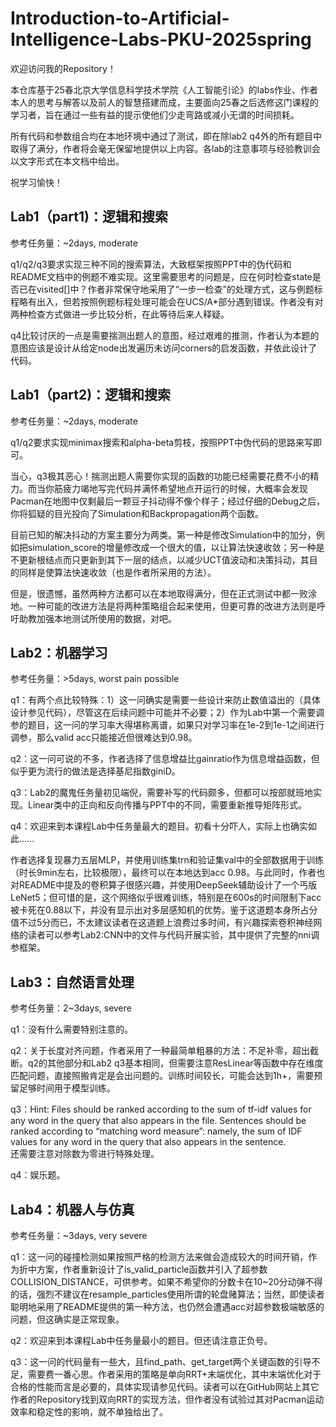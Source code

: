 # Introduction-to-Artificial-Intelligence-Labs-PKU-2025spring

欢迎访问我的Repository！  

本仓库基于25春北京大学信息科学技术学院《人工智能引论》的labs作业、作者本人的思考与解答以及前人的智慧搭建而成，主要面向25春之后选修这门课程的学习者，旨在通过一些有益的提示使他们少走弯路或减小无谓的时间损耗。  

所有代码和参数组合均在本地环境中通过了测试，即在除lab2 q4外的所有题目中取得了满分，作者将会毫无保留地提供以上内容。各lab的注意事项与经验教训会以文字形式在本文档中给出。  

祝学习愉快！

## Lab1（part1)：逻辑和搜索

参考任务量：~2days, moderate

q1/q2/q3要求实现三种不同的搜索算法，大致框架按照PPT中的伪代码和README文档中的例题不难实现。这里需要思考的问题是，应在何时检查state是否已在visited[]中？作者非常保守地采用了“一步一检查”的处理方式，这与例题标程略有出入，但若按照例题标程处理可能会在UCS/A*部分遇到错误。作者没有对两种检查方式做进一步比较分析，在此等待后来人释疑。

q4比较讨厌的一点是需要揣测出题人的意图，经过艰难的推测，作者认为本题的意图应该是设计从给定node出发遍历未访问corners的启发函数，并依此设计了代码。

## Lab1（part2)：逻辑和搜索

参考任务量：~2days, moderate

q1/q2要求实现minimax搜索和alpha-beta剪枝，按照PPT中伪代码的思路来写即可。  

当心，q3极其恶心！揣测出题人需要你实现的函数的功能已经需要花费不小的精力。而当你筋疲力竭地写完代码并满怀希望地点开运行的时候，大概率会发现Pacman在地图中仅剩最后一颗豆子抖动得不像个样子；经过仔细的Debug之后，你将狐疑的目光投向了Simulation和Backpropagation两个函数。  

目前已知的解决抖动的方案主要分为两类。第一种是修改Simulation中的加分，例如把simulation_score的增量修改成一个很大的值，以让算法快速收敛；另一种是不更新根结点而只更新到其下一层的结点，以减少UCT值波动和决策抖动，其目的同样是使算法快速收敛（也是作者所采用的方法）。  

但是，很遗憾，虽然两种方法都可以在本地取得满分，但在正式测试中都一败涂地。一种可能的改进方法是将两种策略组合起来使用，但更可靠的改进方法则是呼吁助教加强本地测试所使用的数据，对吧。

## Lab2：机器学习  

参考任务量：>5days, worst pain possible  

q1：有两个点比较特殊：1）这一问确实是需要一些设计来防止数值溢出的（具体设计参见代码），尽管这在后续问题中可能并不必要；2）作为Lab中第一个需要调参的题目，这一问的学习率大得堪称离谱，如果只对学习率在1e-2到1e-1之间进行调参，那么valid acc只能接近但很难达到0.98。  

q2：这一问可说的不多，作者选择了信息增益比gainratio作为信息增益函数，但似乎更为流行的做法是选择基尼指数giniD。

q3：Lab2的魔鬼任务量初见端倪，需要补写的代码颇多，但都可以按部就班地实现。Linear类中的正向和反向传播与PPT中的不同，需要重新推导矩阵形式。  

q4：欢迎来到本课程Lab中任务量最大的题目。初看十分吓人，实际上也确实如此......  

作者选择复现暴力五层MLP，并使用训练集trn和验证集val中的全部数据用于训练（时长9min左右，比较极限），最终可以在本地达到acc 0.98。与此同时，作者也对README中提及的卷积算子很感兴趣，并使用DeepSeek辅助设计了一个丐版LeNet5；但可惜的是，这个网络似乎很难训练，特别是在600s的时间限制下acc被卡死在0.88以下，并没有显示出对多层感知机的优势。鉴于这道题本身所占分值不过5分而已，不太建议读者在这道题上浪费过多时间，有兴趣探索卷积神经网络的读者可以参考Lab2:CNN中的文件与代码开展实验，其中提供了完整的nni调参框架。

## Lab3：自然语言处理

参考任务量：2~3days, severe

q1：没有什么需要特别注意的。

q2：关于长度对齐问题，作者采用了一种最简单粗暴的方法：不足补零，超出截断。q2的其他部分和Lab2 q3基本相同，但需要注意ResLinear等函数中存在维度匹配问题，直接照搬肯定是会出问题的。训练时间较长，可能会达到1h+，需要预留足够时间用于模型训练。

q3：Hint: Files should be ranked according to the sum of tf-idf values for any word in the query that also appears in the file. Sentences should be ranked according to “matching word measure”: namely, the sum of IDF values for any word in the query that also appears in the sentence.  
还需要注意对除数为零进行特殊处理。

q4：娱乐题。  

## Lab4：机器人与仿真  

参考任务量：~3days, very severe  

q1：这一问的碰撞检测如果按照严格的检测方法来做会造成较大的时间开销，作为折中方案，作者重新设计了is_valid_particle函数并引入了超参数COLLISION_DISTANCE，可供参考。如果不希望你的分数卡在10~20分动弹不得的话，强烈不建议在resample_particles使用所谓的轮盘赌算法；当然，即使读者聪明地采用了README提供的第一种方法，也仍然会遭遇acc对超参数极端敏感的问题，但这确实是正常现象。  

q2：欢迎来到本课程Lab中任务量最小的题目。但还请注意正负号。  

q3：这一问的代码量有一些大，且find_path、get_target两个关键函数的引导不足，需要费一番心思。作者采用的策略是单向RRT+末端优化，其中末端优化对于合格的性能而言是必要的，具体实现请参见代码。读者可以在GitHub网站上其它作者的Repository找到双向RRT的实现方法，但作者没有试验过其对Pacman运动效率和稳定性的影响，就不单独给出了。
